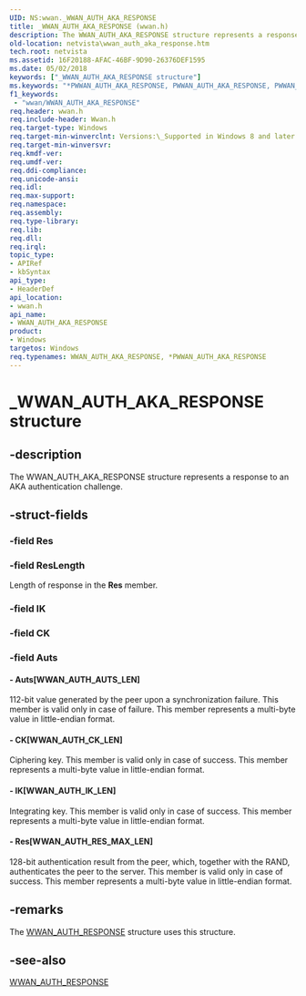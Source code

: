 ```yaml
---
UID: NS:wwan._WWAN_AUTH_AKA_RESPONSE
title: _WWAN_AUTH_AKA_RESPONSE (wwan.h)
description: The WWAN_AUTH_AKA_RESPONSE structure represents a response to an AKA authentication challenge.
old-location: netvista\wwan_auth_aka_response.htm
tech.root: netvista
ms.assetid: 16F20188-AFAC-46BF-9D90-26376DEF1595
ms.date: 05/02/2018
keywords: ["_WWAN_AUTH_AKA_RESPONSE structure"]
ms.keywords: "*PWWAN_AUTH_AKA_RESPONSE, PWWAN_AUTH_AKA_RESPONSE, PWWAN_AUTH_AKA_RESPONSE structure pointer [Network Drivers Starting with Windows Vista], WWAN_AUTH_AKA_RESPONSE, WWAN_AUTH_AKA_RESPONSE structure [Network Drivers Starting with Windows Vista], _WWAN_AUTH_AKA_RESPONSE, netvista.wwan_auth_aka_response, wwan/PWWAN_AUTH_AKA_RESPONSE, wwan/WWAN_AUTH_AKA_RESPONSE"
f1_keywords:
 - "wwan/WWAN_AUTH_AKA_RESPONSE"
req.header: wwan.h
req.include-header: Wwan.h
req.target-type: Windows
req.target-min-winverclnt: Versions:\_Supported in Windows 8 and later versions of Windows.
req.target-min-winversvr: 
req.kmdf-ver: 
req.umdf-ver: 
req.ddi-compliance: 
req.unicode-ansi: 
req.idl: 
req.max-support: 
req.namespace: 
req.assembly: 
req.type-library: 
req.lib: 
req.dll: 
req.irql: 
topic_type:
- APIRef
- kbSyntax
api_type:
- HeaderDef
api_location:
- wwan.h
api_name:
- WWAN_AUTH_AKA_RESPONSE
product:
- Windows
targetos: Windows
req.typenames: WWAN_AUTH_AKA_RESPONSE, *PWWAN_AUTH_AKA_RESPONSE
---
```


# _WWAN_AUTH_AKA_RESPONSE structure


## -description


The WWAN_AUTH_AKA_RESPONSE structure represents a response to an AKA authentication challenge.


## -struct-fields




### -field Res

 


### -field ResLength

Length of response in the <b>Res</b> member.


### -field IK

 


### -field CK

 


### -field Auts

 




#### - Auts[WWAN_AUTH_AUTS_LEN]

112-bit value generated by the peer upon a synchronization failure. This member is valid only in case of failure. This member represents a multi-byte value in little-endian format.


#### - CK[WWAN_AUTH_CK_LEN]

Ciphering key. This member is valid only in case of success. This member represents a multi-byte value in little-endian format.


#### - IK[WWAN_AUTH_IK_LEN]

Integrating key. This member is valid only in case of success. This member represents a multi-byte value in little-endian format.


#### - Res[WWAN_AUTH_RES_MAX_LEN]

128-bit authentication result from the peer, which, together with the RAND, authenticates the peer to the server. This member is valid only in case of success. This member represents a multi-byte value in little-endian format.


## -remarks



The <a href="https://docs.microsoft.com/windows-hardware/drivers/ddi/wwan/ns-wwan-_wwan_auth_response">WWAN_AUTH_RESPONSE</a> structure uses this structure.




## -see-also




<a href="https://docs.microsoft.com/windows-hardware/drivers/ddi/wwan/ns-wwan-_wwan_auth_response">WWAN_AUTH_RESPONSE</a>
 

 

